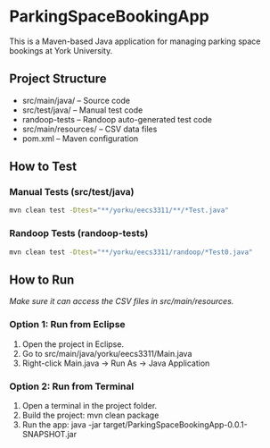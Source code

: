 # ParkingSpaceBookingApp
This is a Maven-based Java application for managing parking space bookings at York University.

## Project Structure
- src/main/java/       – Source code
- src/test/java/       – Manual test code
- randoop-tests        – Randoop auto-generated test code
- src/main/resources/  – CSV data files
- pom.xml              – Maven configuration

## How to Test
### Manual Tests (src/test/java)
```bash
mvn clean test -Dtest="**/yorku/eecs3311/**/*Test.java"
```

### Randoop Tests (randoop-tests)
```bash
mvn clean test -Dtest="**/yorku/eecs3311/randoop/*Test0.java"
```

## How to Run
*Make sure it can access the CSV files in src/main/resources.*
### Option 1: Run from Eclipse
1. Open the project in Eclipse.
2. Go to src/main/java/yorku/eecs3311/Main.java
3. Right-click Main.java → Run As → Java Application

### Option 2: Run from Terminal
1. Open a terminal in the project folder.
2. Build the project: mvn clean package
3. Run the app: java -jar target/ParkingSpaceBookingApp-0.0.1-SNAPSHOT.jar
